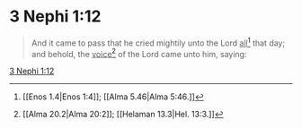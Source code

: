 # 3 Nephi 1:12

> And it came to pass that he cried mightily unto the Lord <u>all</u>[^a] that day; and behold, the <u>voice</u>[^b] of the Lord came unto him, saying:

[3 Nephi 1:12](https://www.churchofjesuschrist.org/study/scriptures/bofm/3-ne/1?lang=eng&id=p12#p12)


[^a]: [[Enos 1.4|Enos 1:4]]; [[Alma 5.46|Alma 5:46.]]
[^b]: [[Alma 20.2|Alma 20:2]]; [[Helaman 13.3|Hel. 13:3.]]

